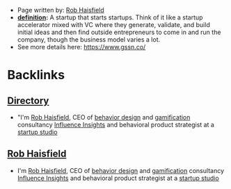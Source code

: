 - Page written by: [Rob Haisfield](<Rob Haisfield.md>)
- **[definition](<definition.md>):** A startup that starts startups.  Think of it like a startup accelerator mixed with VC where they generate, validate, and build initial ideas and then find outside entrepreneurs to come in and run the company, though the business model varies a lot.
- See more details here: https://www.gssn.co/

# Backlinks
## [Directory](<Directory.md>)
- "I'm [Rob Haisfield](<Rob Haisfield.md>), CEO of [behavior design](<behavior design.md>) and [gamification](<gamification.md>) consultancy [Influence Insights](<Influence Insights.md>) and behavioral product strategist at a [startup studio](<startup studio.md>)

## [Rob Haisfield](<Rob Haisfield.md>)
- I'm [Rob Haisfield](<Rob Haisfield.md>), CEO of [behavior design](<behavior design.md>) and [gamification](<gamification.md>) consultancy [Influence Insights](<Influence Insights.md>) and behavioral product strategist at a [startup studio](<startup studio.md>)

